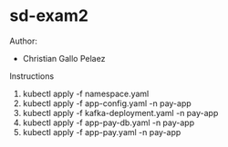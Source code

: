 # sd-exam2

Author:
- Christian Gallo Pelaez

Instructions
1. kubectl apply -f namespace.yaml
2. kubectl apply -f app-config.yaml -n pay-app
3. kubectl apply -f kafka-deployment.yaml -n pay-app
4. kubectl apply -f app-pay-db.yaml -n pay-app
5. kubectl apply -f app-pay.yaml -n pay-app